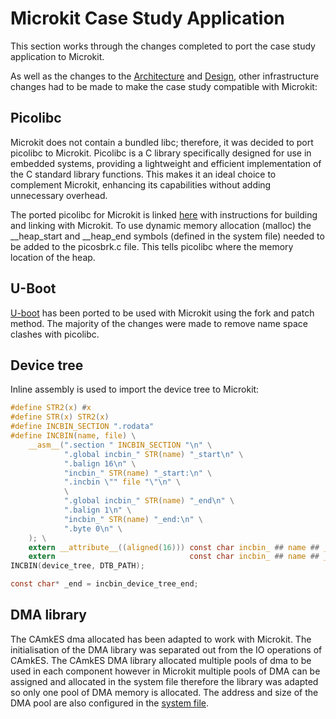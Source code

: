 # Microkit Case Study Application 

This section works through the changes completed to port the case study application to Microkit.

As well as the changes to the [Architecture](architecture.md) and [Design](detail.md), other infrastructure changes had to be made to make the case study compatible with Microkit:

## Picolibc

Microkit does not contain a bundled libc; therefore, it was decided to port picolibc to Microkit. Picolibc is a C library specifically designed for use in embedded systems, providing a lightweight and efficient implementation of the C standard library functions. This makes it an ideal choice to complement Microkit, enhancing its capabilities without adding unnecessary overhead.

The ported picolibc for Microkit is linked [here](https://github.com/sel4devkit/picolibc) with instructions for building and linking with Microkit. To use dynamic memory allocation (malloc) the __heap_start and __heap_end symbols (defined in the system file) needed to be added to the picosbrk.c file. This tells picolibc where the memory location of the heap.

## U-Boot

[U-boot](https://github.com/sel4devkit/u-boot/tree/microkit) has been ported to be used with Microkit using the fork and patch method. The majority of the changes were made to remove name space clashes with picolibc.

## Device tree

Inline assembly is used to import the device tree to Microkit:

```c
#define STR2(x) #x
#define STR(x) STR2(x)
#define INCBIN_SECTION ".rodata"
#define INCBIN(name, file) \
    __asm__(".section " INCBIN_SECTION "\n" \
            ".global incbin_" STR(name) "_start\n" \
            ".balign 16\n" \
            "incbin_" STR(name) "_start:\n" \
            ".incbin \"" file "\"\n" \
            \
            ".global incbin_" STR(name) "_end\n" \
            ".balign 1\n" \
            "incbin_" STR(name) "_end:\n" \
            ".byte 0\n" \
    ); \
    extern __attribute__((aligned(16))) const char incbin_ ## name ## _start[]; \
    extern                              const char incbin_ ## name ## _end[] 
INCBIN(device_tree, DTB_PATH); 

const char* _end = incbin_device_tree_end;
```

## DMA library

The CAmkES dma allocated has been adapted to work with Microkit. The initialisation of the DMA library was separated out from the IO operations of CAmkES. The CAmkES DMA library allocated multiple pools of dma to be used in each component however in Microkit multiple pools of DMA can be assigned and allocated in the system file therefore the library was adapted so only one pool of DMA memory is allocated. The address and size of the DMA pool are also configured in the [system file](https://github.com/sel4devkit/sel4devkit-maaxboard-microkit-security-demo-example/blob/main/security_demo.system). 